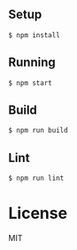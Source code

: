 ## Setup

```
$ npm install
```

## Running

```
$ npm start
```

## Build

```
$ npm run build
```

## Lint

```
$ npm run lint
```

# License

MIT
